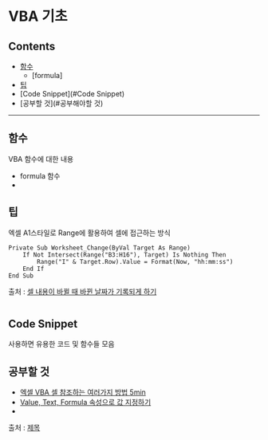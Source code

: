 # VBA 기초

## Contents

- [함수](#함수)
  - [formula]
- [팁](#팁)
- [Code Snippet](#Code Snippet)
- [공부할 것](#공부해야할 것)

---



## 함수

VBA 함수에 대한 내용

- formula 함수
- 

 

## 팁

엑셀 A1스타일로 Range에 활용하여 셀에 접근하는 방식

``` VBA
Private Sub Worksheet_Change(ByVal Target As Range)
    If Not Intersect(Range("B3:H16"), Target) Is Nothing Then
        Range("I" & Target.Row).Value = Format(Now, "hh:mm:ss")
    End If
End Sub
```

출처 : [셀 내용이 바뀔 때 바뀐 날짜가 기록되게 하기](https://www.oppadu.com/question/?mod=document&uid=1433)



``` VBA

```



## Code Snippet

사용하면 유용한 코드 및 함수들 모음





## 공부할 것

- [엑셀 VBA 셀 참조하는 여러가지 방법 5min](https://mainia.tistory.com/3168)
- [Value, Text, Formula 속성으로 값 지정하기](https://mainia.tistory.com/1280)
- 



출처 : [제목](링크)